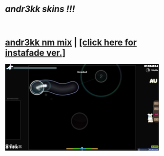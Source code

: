 # ***andr3kk skins !!!***
<br>

# [andr3kk nm mix](https://drive.google.com/file/d/1-1v-Gm9V2IpozXaIBBCKJqOyaztdHpNb/view?usp=sharing) | [[click here for instafade ver.]](https://drive.google.com/file/d/1nKDkojO69gp_tZ1kk4FNQfls2AnLndYk/view?usp=sharing)
<img src="andr3kk mix.jpg">
